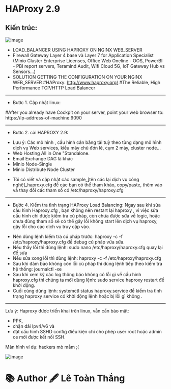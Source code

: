 # HAProxy 2.9

## Kiến trúc:

![image](https://github.com/PhDLeToanThang/Web3.0/assets/106635733/9d906356-abeb-4fcb-9b2d-ff5a20daf2b6)

* LOAD_BALANCER USING HAPROXY ON NGINX WEB_SERVER
* Firewall Gateway Layer 4 base và Layer 7 for Application Specialist (Minio Cluster Enterprise Licenses, Office Web Oneline - OOS, PowerBI - PBI report servers, Teramind Audit, Wifi Cloud 5G, IoT Gateway Hub vs Sensors...)
* SOLUTION GETTING THE CONFIGURATION ON YOUR NGINX WEB_SERVER
#HAProxy: http://www.haproxy.org/
#The Reliable, High Performance TCP/HTTP Load Balancer
----
* Bước 1. Cập nhật linux:
<!-- sudo apt update -y
sudo apt list --upgradable
sudo apt autoremove -y
sudo apt upgrade -y
sudo apt install xrdp -y
sudo systemctl enable xrdp
sudo apt install ufw -y
sudo apt install net-tools -y
sudo apt install gparted -y -->
<!-- . /etc/os-release
sudo apt install -t ${VERSION_CODENAME}-backports cockpit -y -->
#After you already have Cockpit on your server, point your web browser to: https://ip-address-of-machine:9090
<!-- sudo apt install ubuntu-desktop -y -->
-----
* Bước 2. cài HAPROXY 2.9:
<!-- sudo apt show haproxy
sudo add-apt-repository ppa:vbernat/haproxy-2.9 -y
sudo apt update -y
sudo apt install -y haproxy=2.9.\*
haproxy -v
sudo systemctl status haproxy
sudo systemctl enable haproxy
 ----
* Bước 3. Cấu hình HAPROXY:
<!-- sudo cp /etc/haproxy/haproxy.cfg /etc/haproxy/haproxy.cfg.bk
sudo nano /etc/haproxy/haproxy.cfg -->

* Lưu ý: Các mô hình , cấu hình cân bằng tải tuỳ theo từng dạng mô hình dịch vụ Web services, kiểu máy chủ đơn lẻ, cụm 2 máy, cluster node... 
 * Web Hosting All in One "Standalone.
 * Email Exchange DAG là khác
 * Minio Node-Single
 * Minio Distribute Node Cluster
- Tôi có viết và cập nhật các sample_[tên các lại dịch vụ công nghệ]_haproxy.cfg
  để các bạn có thể tham khảo, copy/paste, thêm vào và thay đổi các tham số có /etc/haproxy/haproxy.cfg 
-----
* Bước 4. Kiểm tra tình trạng HAProxy Load Balancing:
Ngay sau khi sửa cấu hình Haproxy.cfg , bạn không nên restart lại haproxy , vì việc sửa cấu hình chỉ được kiểm tra cú pháp, còn chưa được sửa
về logic, hoặc chưa đúng tham số sẽ có thể gây lỗi không start lên dịch vụ haproxy, gây lỗi cho các dịch vụ truy cập vào.
-  Nên dùng lệnh kiểm tra cú pháp trước:  haproxy -c -f /etc/haproxy/haproxy.cfg    để debug cú pháp vừa sửa.
-  Nếu thấy lỗi thì dùng lệnh: sudo nano /etc/haproxy/haproxy.cfg   quay lại để sửa
-  Nếu sửa xong lỗi thì dùng lệnh: haproxy -c -f /etc/haproxy/haproxy.cfg
-  Sau khi đảm bảo không còn lỗi cú pháp thì dùng lệnh tiếp theo kiểm tra hệ thống: journalctl -xe
-  Sau khi xem kỹ các log thông báo không có lỗi gì về cấu hình haproxy.cfg thì chúng ta mới dùng lệnh: sudo service haproxy restart để khởi động.
-  Cuối cùng dùng lệnh: systemctl status haproxy.service để kiểm tra tình trạng haproxy service có khởi động lệnh hoặc bị lỗi gì không .

-----
Lưu ý: Haproxy được triển khai trên linux, vẫn cần bảo mật:
- PPK,
- chặn dải Ipv4/v6 và
- đặt cấu hình SSHD config điều kiện chỉ cho phép user root hoặc admin os mới được kết nối SSH.

Màn hình ví dụ: hackers mò mẫm ;(

![image](https://github.com/PhDLeToanThang/Web3.0/assets/106635733/9ac15318-4c19-43f9-b422-7dae1a9003b2)


# 📚 Author 🖋️ Lê Toàn Thắng
